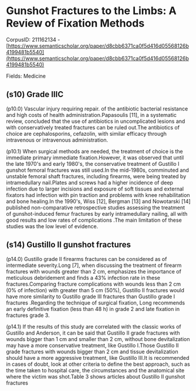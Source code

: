 # Gunshot Fractures to the Limbs: A Review of Fixation Methods

CorpusID: 211162134 - [https://www.semanticscholar.org/paper/d8cbb6371ca0f5d416d05568126b4199481b5540](https://www.semanticscholar.org/paper/d8cbb6371ca0f5d416d05568126b4199481b5540)

Fields: Medicine

## (s10) Grade IIIC
(p10.0) Vascular injury requiring repair. of the antibiotic bacterial resistance and high costs of health administration.Papasoulis [11], in a systematic review, concluded that the use of antibiotics in uncomplicated lesions and with conservatively treated fractures can be ruled out.The antibiotics of choice are cephalosporins, cefazolin, with similar efficacy through intravenous or intravenous administration.

(p10.1) When surgical methods are needed, the treatment of choice is the immediate primary immediate fixation.However, it was observed that until the late 1970's and early 1980's, the conservative treatment of Gustillo I gunshot femoral fractures was still used.In the mid-1980s, comminuted and unstable femoral shaft fractures, including firearms, were being treated by intramedullary nail.Plates and screws had a higher incidence of deep infection due to larger incisions and exposure of soft tissues and external fixators had infection with pin traction and problems with knee rehabilitation and bone healing.In the 1990's, Wiss [12], Bergman [13] and Nowotarski [14] published non-comparative retrospective studies assessing the treatment of gunshot-induced femur fractures by early intramedullary nailing, all with good results and low rates of complications .The main limitation of these studies was the low level of evidence.
## (s14) Gustillo II gunshot fractures
(p14.0) Gustillo grade II firearms fractures can be considered as of intermediate severity.Long [7], when discussing the treatment of firearm fractures with wounds greater than 2 cm, emphasizes the importance of meticulous debridement and finds a 43% infection rate in these fractures.Comparing fracture complications with wounds less than 2 cm (0% of infection) with greater than 5 cm (50%), Gustillo II fractures would have more similarity to Gustillo grade III fractures than Gustillo grade I fractures .Regarding the technique of surgical fixation, Long recommends an early definitive fixation (less than 48 h) in grade 2 and late fixation in fractures grade 3.

(p14.1) If the results of this study are correlated with the classic works of Gustillo and Anderson, it can be said that Gustillo II grade fractures with wounds bigger than 1 cm and smaller than 2 cm, without bone devitalization may have a more conservative treatment, like Gustillo I.Those Gustillo II grade fractures with wounds bigger than 2 cm and tissue devitalization should have a more aggressive treatment, like Gustillo III.It is recommended in cases of doubt, look at other criteria to define the best approach, such as the time taken to hospital care, the circumstances and the anatomical site where the victim was shot.Table 3 shows articles about Gustillo II gunshot fractures
